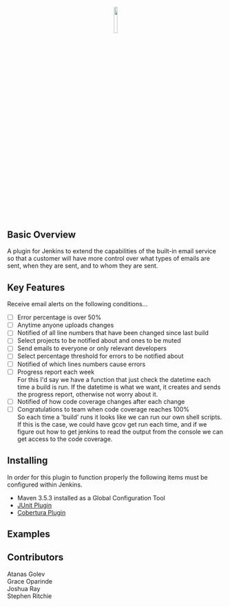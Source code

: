 <p align="center"><img width=12.5% src="https://wiki.jenkins.io/download/attachments/2916393/logo.png?version=1&modificationDate=1302753947000&api=v2"></p>

## Basic Overview
A plugin for Jenkins to extend the capabilities of the built-in email service so that a customer will have more control over what types of emails are sent, when they are sent, and to whom they are sent.
## Key Features
Receive email alerts on the following conditions...
- [ ] Error percentage is over 50%
- [ ] Anytime anyone uploads changes
- [ ] Notified of all line numbers that have been changed since last build
- [ ] Select projects to be notified about and ones to be muted
- [ ] Send emails to everyone or only relevant developers
- [ ] Select percentage threshold for errors to be notified about
- [ ] Notified of which lines numbers cause errors
- [ ] Progress report each week<br>
For this I'd say we have a function that just check the datetime each time a build is run.  If the datetime is what we want, it creates and sends the progress report, otherwise not worry about it.
- [ ] Notified of how code coverage changes after each change
- [ ] Congratulations to team when code coverage reaches 100%<br>
So each time a 'build' runs it looks like we can run our own shell scripts.  If this is the case, we could have gcov get run each time, and if we figure out how to get jenkins to read the output from the console we can get access to the code coverage.
## Installing
In order for this plugin to function properly the following items must be configured within Jenkins.
* Maven 3.5.3 installed as a Global Configuration Tool
* [JUnit Plugin](https://wiki.jenkins.io/display/JENKINS/JUnit+Plugin)
* [Cobertura Plugin](https://wiki.jenkins.io/display/JENKINS/Cobertura+Plugin)
## Examples
## Contributors
Atanas Golev<br>
Grace Oparinde<br>
Joshua Ray<br>
Stephen Ritchie<br>

